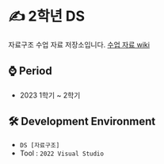 # ✍ 2학년 DS
자료구조 수업 자료 저장소입니다. [수업 자료 wiki](https://github.com/MsEmily1020/DS_Class/wiki/%EC%88%98%EC%97%85-%EB%82%B4%EC%9A%A9-%EB%A7%81%ED%81%AC)

## ⌚ Period
 - 2023 1학기 ~ 2학기

## 🛠 Development Environment
  - `DS [자료구조]`
  - Tool : `2022 Visual Studio`
